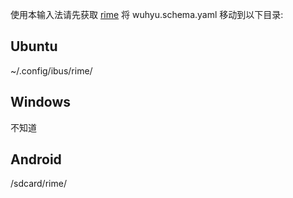 使用本输入法请先获取 [rime](http://rime.im/download/)
将 wuhyu.schema.yaml 移动到以下目录:

## Ubuntu

~/.config/ibus/rime/

## Windows

不知道

## Android

/sdcard/rime/